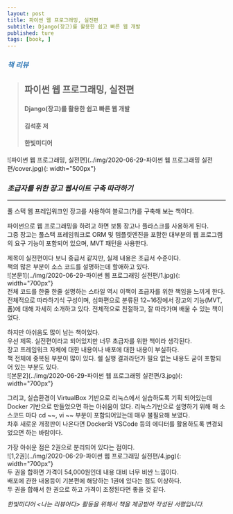 ```yaml
---
layout: post
title: 파이썬 웹 프로그래밍, 실전편
subtitle: Django(장고)를 활용한 쉽고 빠른 웹 개발
published: ture
tags: [book, ]
---
```


### <span style="color:#337ab7;">***책 리뷰***</span>
>## **파이썬 웹 프로그래밍, 실전편**
>#### Django(장고)를 활용한 쉽고 빠른 웹 개발
>#### 김석훈 저
>#### 한빛미디어  


![파이썬 웹 프로그래밍, 실전편](../img/2020-06-29-파이썬 웹 프로그래밍 실전편/cover.jpg){: width="500px"}

### ***초급자를 위한 장고 웹사이트 구축 따라하기***

---
  

풀 스택 웹 프레임워크인 장고를 사용하여 블로그(?)를 구축해 보는 책이다.  

파이썬으로 웹 프로그래밍을 하려고 하면 보통 장고나 플라스크를 사용하게 된다.  
그중 장고는 풀스택 프레임워크로 ORM 및 템플릿엔진을 포함한 대부분의 웹 프로그램의 요구 기능이 포함되어 있으며, MVT 패턴을 사용한다.  
  
제목이 실전편이다 보니 중급서 같지만, 실제 내용은 초급서 수준이다.  
책의 많은 부분이 소스 코드를 설명하는데 할애하고 있다.  
![본문1](../img/2020-06-29-파이썬 웹 프로그래밍 실전편/1.jpg){: width="700px"}  
전체 코드를 한줄 한줄 설명하는 스타일 역시 이책이 초급자를 위한 책임을 느끼게 한다.  
전체적으로 따라하기식 구성이며, 심화편으로 분류된 12~16장에서 장고의 기능(MVT, 폼)에 대해 자세히 소개하고 있다.
전체적으로 친절하고, 잘 따라가며 배울 수 있는 책이었다.
  
하지만 아쉬움도 많이 남는 책이었다.  
우선 제목. 실전편이라고 되어있지만 너무 초급자를 위한 책이라 생각된다.  
장고 프레임워크 자체에 대한 내용이나 배포에 대한 내용이 부실하다.  
책 전체에 중복된 부분이 많이 있다. 쉘 실행 결과라던가 필요 없는 내용도 굳이 포함되어 있는 부분도 있다.   
![본문2](../img/2020-06-29-파이썬 웹 프로그래밍 실전편/3.jpg){: width="700px"}   
  
그리고, 실습환경이 VirtualBox 기반으로 리눅스에서 실습하도록 기획 되어있는데 Docker 기반으로 만들었으면 하는 아쉬움이 있다.
리눅스기반으로 설명하기 위해 매 소스코드 마다 cd ~~, vi ~~ 부분이 포함되어있는데 매우 불필요해 보였다.  
차후 새로운 개정판이 나온다면 Docker와 VSCode 등의 에디터를 활용하도록 변경되었으면 하는 바람이다.  

가장 아쉬운 점은 2권으로 분리되어 있다는 점이다.  
![1,2권](../img/2020-06-29-파이썬 웹 프로그래밍 실전편/4.jpg){: width="700px"}  
두 권을 합하면 가격이 54,000원인데 내용 대비 너무 비싼 느낌이다.  
배포에 관한 내용등이 기본편에 해당하는 1권에 있다는 점도 이상하다.  
두 권을 합해서 한 권으로 하고 가격이 조정된다면 좋을 것 같다.  


*한빛미디어 \<나는 리뷰어다\> 활동을 위해서 책을 제공받아 작성된 서평입니다.* 
